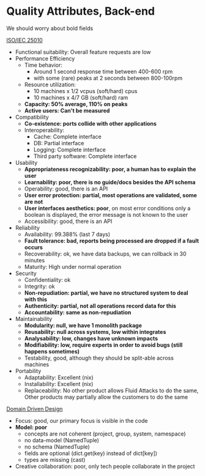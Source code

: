 # Quality Attributes, Back-end

We should worry about bold fields

[ISO/IEC 25010](https://iso25000.com/index.php/normas-iso-25000/iso-25010)

- Functional suitability: Overall feature requests are low
- Performance Efficiency
  - Time behavior:
    - Around 1 second response time between 400-600 rpm
    - with some (rare) peaks at 2 seconds between 800-100rpm
  - Resource utilization:
    - 10 machines x 1/2 vcpus (soft/hard) cpus
    - 10 machines x 4/7 GB (soft/hard) ram
  - **Capacity: 50% average, 110% on peaks**
  - **Active users: Can't be measured**
- Compatibility
  - **Co-existence: ports collide with other applications**
  - Interoperability:
    - Cache: Complete interface
    - DB: Partial interface
    - Logging: Complete interface
    - Third party software: Complete interface
- Usability
  - **Appropriateness recognizability: poor, a human has to explain the user**
  - **Learnability: poor, there is no guide/docs besides the API schema**
  - Operability: good, there is an API
  - **User error protection: partial, most operations are validated, some are not**
  - **User interfaces aesthetics: poor**, on most error conditions only a boolean is displayed, the error message is not known to the user
  - Accessibility: good, there is an API
- Reliability
  - Availability: 99.388% (last 7 days)
  - **Fault tolerance: bad, reports being processed are dropped if a fault occurs**
  - Recoverability: ok, we have data backups, we can rollback in 30 minutes
  - Maturity: High under normal operation
- Security
  - Confidentiality: ok
  - Integrity: ok
  - **Non-repudiation: partial, we have no structured system to deal with this**
  - **Authenticity: partial, not all operations record data for this**
  - **Accountability: same as non-repudiation**
- Maintainability
  - **Modularity: null, we have 1 monolith package**
  - **Reusability: null across systems, low within integrates**
  - **Analysability: low, changes have unknown impacts**
  - **Modifiability: low, require experts in order to avoid bugs (still happens sometimes)**
  - Testability, good, although they should be split-able across machines
- Portability
  - Adaptability: Excellent (nix)
  - Installability: Excellent (nix)
  - Replaceability: No other product allows Fluid Attacks to do the same,
    Other products may partially allow the customers to do the same

[Domain Driven Design](https://www.dddcommunity.org/learning-ddd/what_is_ddd/)

- Focus: good, our primary focus is visible in the code
- **Model: poor**
  - concepts are not coherent (project, group, system, namespace)
  - no data-model (NamedTuple)
  - no schema (NamedTuple)
  - fields are optional (dict.get(key) instead of dict[key])
  - types are missing (cast)
- Creative collaboration: poor, only tech people collaborate in the project
